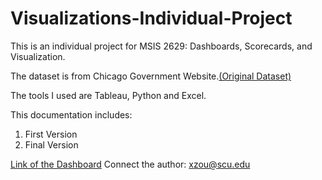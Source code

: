 # Visualizations-Individual-Project
This is an individual project for MSIS 2629: Dashboards, Scorecards, and Visualization. 

The dataset is from Chicago Government Website.[(Original Dataset)](https://data.cityofchicago.org/Transportation/Speed-Camera-Violations/hhkd-xvj4
)

The tools I used are Tableau, Python and Excel.

This documentation includes: 

1. First Version
2. Final Version

[Link of the Dashboard](https://public.tableau.com/profile/nina.zou#!/vizhome/FinalVision/ViolationsTrendovertheYears)
Connect the author: xzou@scu.edu
